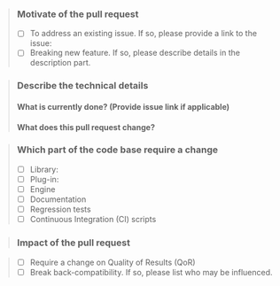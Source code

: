 > ### Motivate of the pull request
> - [ ] To address an existing issue. If so, please provide a link to the issue: <issue id>
> - [ ] Breaking new feature. If so, please describe details in the description part.

> ### Describe the technical details
> #### What is currently done? (Provide issue link if applicable)
> <!-- Please provide a list of limitations if not specified in any issue -->
> <!-- Below is a template, uncomment upon your needs -->
> <!-- Currently, RPE has the following limitations: -->
> <!-- - [ ] technical details about limitation  -->
> <!-- - [ ] more limitations  -->
>
> #### What does this pull request change?
> <!-- Please provide a list of highlights of your changes. -->
> <!-- Below is a template, uncomment upon your needs -->
> <!-- This PR improves in the following aspects: -->
> <!-- - [ ] details about the technical highlight -->
> <!-- - [ ] <more technical highlights -->

> ### Which part of the code base require a change
> <!-- In general, modification on existing submodules are not acceptable. You should push changes to upstream. -->
> - [ ] Library: <Specify the library name>
> - [ ] Plug-in: <Specify the plugin name>
> - [ ] Engine
> - [ ] Documentation
> - [ ] Regression tests
> - [ ] Continuous Integration (CI) scripts

> ### Impact of the pull request

> - [ ] Require a change on Quality of Results (QoR)
> - [ ] Break back-compatibility. If so, please list who may be influenced.

